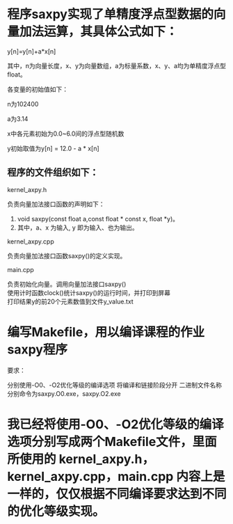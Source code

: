 # 程序saxpy实现了单精度浮点型数据的向量加法运算，其具体公式如下：

y[n]=y[n]+a*x[n]

其中，n为向量长度，x、y为向量数组，a为标量系数，x、y、a均为单精度浮点型float。

各变量的初始值如下：

n为102400

a为3.14

x中各元素初始为0.0~6.0间的浮点型随机数

y初始取值为y[n] = 12.0 - a * x[n]

## 程序的文件组织如下：

kernel_axpy.h

负责向量加法接口函数的声明如下：
1. void saxpy(const float a,const float * const x, float *y)。
2. 其中，a、x 为输入, y 即为输入、也为输出。

kernel_axpy.cpp 

负责向量加法接口函数saxpy()的定义实现。

main.cpp 

负责初始化向量。调用向量加法接口saxpy()  
使用计时函数clock()统计saxpy()的运行时间，并打印到屏幕  
打印结果y的前20个元素数值到文件y_value.txt  

# 编写Makefile，用以编译课程的作业saxpy程序
要求：

分别使用-O0、-O2优化等级的编译选项
将编译和链接阶段分开
二进制文件名称分别命令为saxpy.O0.exe，saxpy.O2.exe



# 我已经将使用-O0、-O2优化等级的编译选项分别写成两个Makefile文件，里面所使用的 kernel_axpy.h， kernel_axpy.cpp，main.cpp 内容上是一样的，仅仅根据不同编译要求达到不同的优化等级实现。
